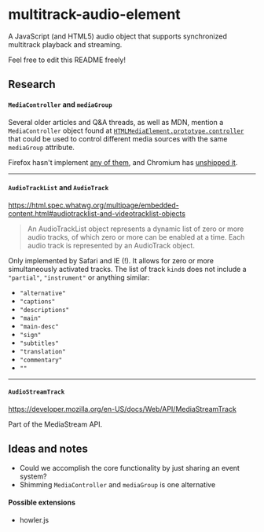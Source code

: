 # multitrack-audio-element
A JavaScript (and HTML5) audio object that supports synchronized multitrack playback and streaming.

Feel free to edit this README freely!


## Research

#### `MediaController` and `mediaGroup`

Several older articles and Q&A threads, as well as MDN, mention a `MediaController` object found at [`HTMLMediaElement.prototype.controller`](https://developer.mozilla.org/en-US/docs/Web/API/HTMLMediaElement) that could be used to control different media sources with the same `mediaGroup` attribute.

Firefox hasn't implement [any of them](https://bugzilla.mozilla.org/show_bug.cgi?id=847377), and Chromium has [unshipped it](https://groups.google.com/a/chromium.org/forum/#!topic/blink-dev/MVcoNSPs1UQ).

-----

#### `AudioTrackList` and `AudioTrack`

https://html.spec.whatwg.org/multipage/embedded-content.html#audiotracklist-and-videotracklist-objects

> An AudioTrackList object represents a dynamic list of zero or more audio tracks, of which zero or more can be enabled at a time. Each audio track is represented by an AudioTrack object.

Only implemented by Safari and IE (!). It allows for zero or more simultaneously activated tracks. The list of track `kind`s does not include a `"partial"`, `"instrument"` or anything similar:

* `"alternative"`
* `"captions"`
* `"descriptions"`
* `"main"`
* `"main-desc"`
* `"sign"`
* `"subtitles"`
* `"translation"`
* `"commentary"`
* `""`

-----

#### `AudioStreamTrack`

https://developer.mozilla.org/en-US/docs/Web/API/MediaStreamTrack

Part of the MediaStream API.


## Ideas and notes

* Could we accomplish the core functionality by just sharing an event system?
* Shimming `MediaController` and `mediaGroup` is one alternative

#### Possible extensions

* howler.js
